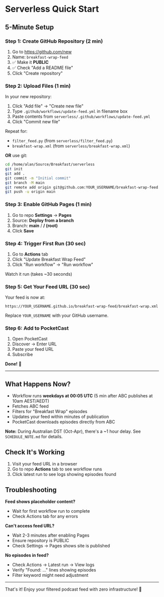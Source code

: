 # Serverless Quick Start

## 5-Minute Setup

### Step 1: Create GitHub Repository (2 min)

1. Go to https://github.com/new
2. Name: `breakfast-wrap-feed`
3. ✅ Make it **PUBLIC**
4. ✅ Check "Add a README file"
5. Click "Create repository"

### Step 2: Upload Files (1 min)

In your new repository:

1. Click "Add file" → "Create new file"
2. Type `.github/workflows/update-feed.yml` in filename box
3. Paste contents from `serverless/.github/workflows/update-feed.yml`
4. Click "Commit new file"

Repeat for:
- `filter_feed.py` (from `serverless/filter_feed.py`)
- `breakfast-wrap.xml` (from `serverless/breakfast-wrap.xml`)

**OR** use git:
```bash
cd /home/alan/Source/Breakfast/serverless
git init
git add .
git commit -m "Initial commit"
git branch -M main
git remote add origin git@github.com:YOUR_USERNAME/breakfast-wrap-feed.git
git push -u origin main
```

### Step 3: Enable GitHub Pages (1 min)

1. Go to repo **Settings** → **Pages**
2. Source: **Deploy from a branch**
3. Branch: **main** / **/ (root)**
4. Click **Save**

### Step 4: Trigger First Run (30 sec)

1. Go to **Actions** tab
2. Click "Update Breakfast Wrap Feed"
3. Click "Run workflow" → "Run workflow"

Watch it run (takes ~30 seconds)

### Step 5: Get Your Feed URL (30 sec)

Your feed is now at:
```
https://YOUR_USERNAME.github.io/breakfast-wrap-feed/breakfast-wrap.xml
```

Replace `YOUR_USERNAME` with your GitHub username.

### Step 6: Add to PocketCast

1. Open PocketCast
2. Discover → Enter URL
3. Paste your feed URL
4. Subscribe

**Done!** 🎉

---

## What Happens Now?

- Workflow runs **weekdays at 00:05 UTC** (5 min after ABC publishes at 10am AEST/AEDT)
- Fetches ABC feed
- Filters for "Breakfast Wrap" episodes
- Updates your feed within minutes of publication
- PocketCast downloads episodes directly from ABC

**Note:** During Australian DST (Oct-Apr), there's a ~1 hour delay. See `SCHEDULE_NOTE.md` for details.

## Check It's Working

1. Visit your feed URL in a browser
2. Go to repo **Actions** tab to see workflow runs
3. Click latest run to see logs showing episodes found

## Troubleshooting

**Feed shows placeholder content?**
- Wait for first workflow run to complete
- Check Actions tab for any errors

**Can't access feed URL?**
- Wait 2-3 minutes after enabling Pages
- Ensure repository is PUBLIC
- Check Settings → Pages shows site is published

**No episodes in feed?**
- Check Actions → Latest run → View logs
- Verify "Found: ..." lines showing episodes
- Filter keyword might need adjustment

---

That's it! Enjoy your filtered podcast feed with zero infrastructure! 🚀
